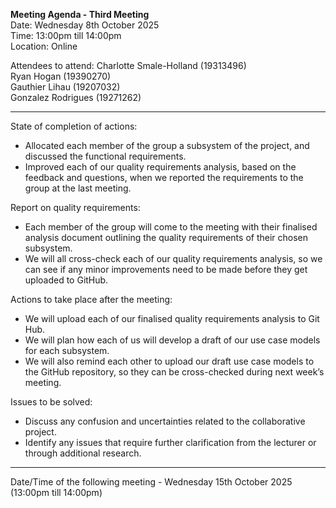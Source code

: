 **Meeting Agenda - Third Meeting**    
Date: Wednesday 8th October 2025    
Time: 13:00pm till 14:00pm   
Location: Online   

Attendees to attend: 
Charlotte Smale-Holland (19313496)   
Ryan Hogan (19390270)   
Gauthier Lihau (19207032)   
Gonzalez Rodrigues (19271262)    

---

State of completion of actions:
- Allocated each member of the group a subsystem of the project, and discussed the functional requirements.
- Improved each of our quality requirements analysis, based on the feedback and questions, when we reported the requirements to the group at the last meeting. 

Report on quality requirements:
- Each member of the group will come to the meeting with their finalised analysis document outlining the quality requirements of their chosen subsystem.
- We will all cross-check each of our quality requirements analysis, so we can see if any minor improvements need to be made before they get uploaded to GitHub. 

Actions to take place after the meeting:
- We will upload each of our finalised quality requirements analysis to Git Hub.
- We will plan how each of us will develop a draft of our use case models for each subsystem. 
- We will also remind each other to upload our draft use case models to the GitHub repository, so they can be cross-checked during next week’s meeting. 

Issues to be solved:
- Discuss any confusion and uncertainties related to the collaborative project. 
- Identify any issues that require further clarification from the lecturer or through additional research. 

---

Date/Time of the following meeting - Wednesday 15th October 2025 (13:00pm till 14:00pm)
